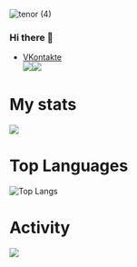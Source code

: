 ![tenor (4)](https://user-images.githubusercontent.com/56596530/132895428-da4d99b9-0907-427b-a534-a3a49ce2852c.gif)
### Hi there 👋
* [VKontakte](https://vk.com/thorthestrongest)
<br><img src="https://img.shields.io/badge/-C++-00599C?logo=C++&logoColor=fff"><img src="https://img.shields.io/badge/-Python-3776AB?logo=Python&logoColor=fff">
# My stats
![](https://github-readme-stats.vercel.app/api?username=Valkorchik&count_private=true&show_icons=true&theme=tokyonight)




# Top Languages
![Top Langs](https://github-readme-stats.vercel.app/api/top-langs/?username=Valkorchik&theme=tokyonight)

# Activity
![](https://github-readme-stats.vercel.app/api/wakatime?username=Valkorchik&theme=tokyonight)







